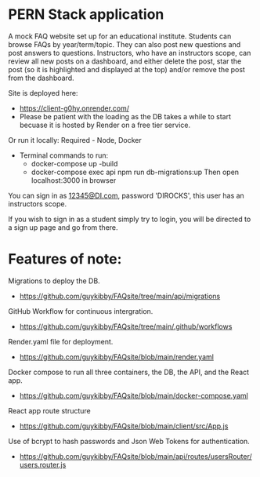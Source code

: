 
# PERN Stack application 

A mock FAQ website set up for an educational institute. Students can browse FAQs by year/term/topic. They can also post new questions and post answers to questions. Instructors, who have an instructors scope, can review all new posts on a dashboard, and either delete the post, star the post (so it is highlighted and displayed at the top) and/or remove the post from the dashboard.

Site is deployed here:

- https://client-g0hy.onrender.com/
- Please be patient with the loading as the DB takes a while to start becuase it is hosted by Render on a free tier service.

Or run it locally:
Required - Node, Docker
- Terminal commands to run:
  - docker-compose up -build
  - docker-compose exec api npm run db-migrations:up
Then open localhost:3000 in browser

You can sign in as 12345@DI.com, password 'DIROCKS', this user has an instructors scope.

If you wish to sign in as a student simply try to login, you will be directed to a sign up page and go from there.

# Features of note:

Migrations to deploy the DB.
- https://github.com/guykibby/FAQsite/tree/main/api/migrations

GitHub Workflow for continuous intergration.
- https://github.com/guykibby/FAQsite/tree/main/.github/workflows

Render.yaml file for deployment.
- https://github.com/guykibby/FAQsite/blob/main/render.yaml

Docker compose to run all three containers, the DB, the API, and the React app.
- https://github.com/guykibby/FAQsite/blob/main/docker-compose.yaml

React app route structure
- https://github.com/guykibby/FAQsite/blob/main/client/src/App.js

Use of bcrypt to hash passwords and Json Web Tokens for authentication.
- https://github.com/guykibby/FAQsite/blob/main/api/routes/usersRouter/users.router.js


